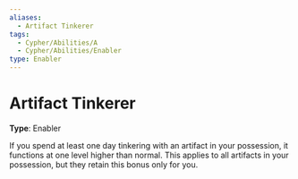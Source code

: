 ```yaml
---
aliases:
  - Artifact Tinkerer
tags:
  - Cypher/Abilities/A
  - Cypher/Abilities/Enabler
type: Enabler
---
```


# Artifact Tinkerer

**Type**: Enabler

If you spend at least one day tinkering with an artifact in your possession, it functions at one level higher than normal. This applies to all artifacts in your possession, but they retain this bonus only for you.
